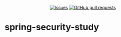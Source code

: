 <p align="center">
  <a href="https://github.com/mingyuchoo/spring-security-study/issues"><img alt="Issues" src="https://img.shields.io/github/issues/mingyuchoo/spring-security-study?color=appveyor" /></a>
  <a href="https://github.com/mingyuchoo/spring-security-study/pulls"><img alt="GitHub pull requests" src="https://img.shields.io/github/issues-pr/mingyuchoo/spring-security-study?color=appveyor" /></a>
</p>

# spring-security-study
